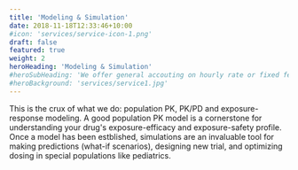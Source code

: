 ```yaml
---
title: 'Modeling & Simulation'
date: 2018-11-18T12:33:46+10:00
#icon: 'services/service-icon-1.png'
draft: false
featured: true
weight: 2
heroHeading: 'Modeling & Simulation'
#heroSubHeading: 'We offer general accouting on hourly rate or fixed fee'
#heroBackground: 'services/service1.jpg'
---
```


This is the crux of what we do: population PK, PK/PD and exposure-response
modeling. A good population PK model is a cornerstone for understanding your
drug's exposure-efficacy and exposure-safety profile. Once a model has been
estblished, simulations are an invaluable tool for making predictions (what-if
scenarios), designing new trial, and optimizing dosing in special populations
like pediatrics.

